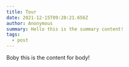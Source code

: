 ```yaml
---
title: Tour
date: 2021-12-15T09:20:21.656Z
author: Anonymous
summary: Hello this is the summary content!
tags:
  - post
---
```

Boby this is the content for body!